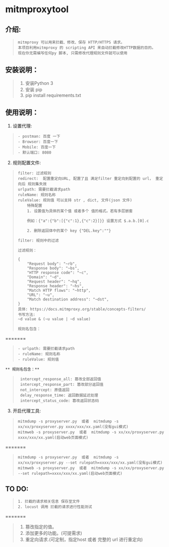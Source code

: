 # mitmproxytool

**介绍:**
-------

>     mitmproxy 可以用来拦截、修改、保存 HTTP/HTTPS 请求。
>     本项目利用mitmproxy 的 scripting API 来自动拦截修改HTTP数据的目的。
>     现在你无需编写任何py 脚本, 只需修改代理规则文件就可以使用

**安装说明：**
---------

>  1. 安装Python 3
>  2. 安装 pip
>  3. pip install requirements.txt

**使用说明：**
---------

 1. 设置代理:

>     - postman: 百度 一下
>     - Browser: 百度一下
>     - Mobile: 百度一下
>     - 默认端口: 8080

 2. 规则配置文件:

>     filter: 过滤规则
>     redirect:  配置重定向URL, 配置了且 满足filter 重定向到配置的 url， 重定向后 规则集失效
>     urlpath: 需要拦截请求path
>     ruleName: 规则名称
>     ruleValue: 规则值 可以支持 str , dict, 文件(json 文件)
>         特殊配置
>         1. 设置值为具体的某个值 或者多个 值的格式。若有多层嵌套
>
>         例如：{"a":{"b":[{"c":1},{"c":2}]}} 设置方式 $.a.b.[0].c
>
>         2. 删除返回体中的某个 key {"DEL.key":""}
>
>     filter: 规则中的过滤
>
>     过滤规则：
>
>     {
>         "Request body": "~rb",
>         "Response body": "~bs",
>         "HTTP response code": "~c",
>         "Domain": "~d",
>         "Request header": "~hq",
>         "Response header": "~hs",
>         "Match HTTP flows": "~http",
>         "URL": "~u",
>         "Match destination address": "~dst",
>     }
>     具体: https://docs.mitmproxy.org/stable/concepts-filters/
>     书写方法:
>     ~d value & (~u value | ~d value)
>
>     规则名包含：
=======
>     - urlpath: 需要拦截请求path
>     - ruleName: 规则名称
>     - ruleValue: 规则值

    ** 规则名包含：**

>      intercept_response_all: 篡改全部返回值
>      intercept_response_part: 篡改部分返回值
>      not_intercept: 原值返回
>      delay_response_time: 返回数据延迟处理
>      intercept_status_code: 篡改返回状态码

 3. 开启代理工具:

>     mitmdump -s proxyserver.py  或者  mitmdump -s xx/xx/proxyserver.py xxxx/xxx/xx.yaml(没有gui模式)
>     mitmweb -s proxyserver.py  或者  mitmdump -s xx/xx/proxyserver.py xxxx/xxx/xx.yaml(启动web页面模式)
=======
>     mitmdump -s proxyserver.py  或者  mitmdump -s xx/xx/proxyserver.py --set rulepath=xxxx/xxx/xx.yaml(没有gui模式)
>     mitmweb -s proxyserver.py  或者  mitmdump -s xx/xx/proxyserver.py --set rulepath=xxxx/xxx/xx.yaml(启动web页面模式)

**TO DO:**
----------

>     1. 拦截的请求相关信息 保存至文件
>     2. locust 调用 拦截的请求进行性能测试

=======
>  1. 篡改指定的值。
>  2. 添加更多的功能。(可提需求)
>  3. 重定向请求.(可定制，指定host 或者 完整的 url 进行重定向)


